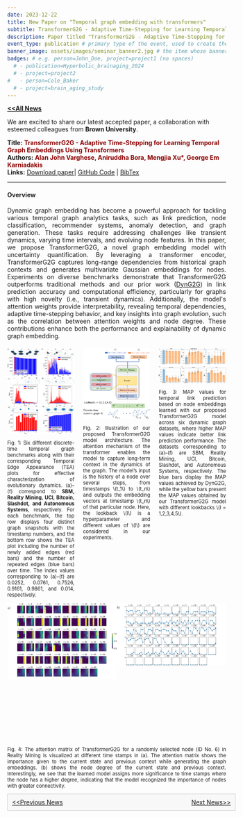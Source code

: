 ```yaml
---
date: 2023-12-22
title: New Paper on "Temporal graph embedding with transformers"
subtitle: TransformerG2G - Adaptive Time-Stepping for Learning Temporal Graph Embeddings Using Transformers
description: Paper titled "TransformerG2G - Adaptive Time-Stepping for Learning Temporal Graph Embeddings Using Transformers" has been accepted by Neural Networks.
event_type: publication # primary type of the event, used to create the small, colored post callout
banner_image: assets/images/seminar_banner2.jpg # the item whose banner image will be adopted by this event
badges: # e.g. person=John_Doe, project=project1 (no spaces)
  # - publication=Hyperbolic_brainaging_2024
  # - project=project2
#   - person=Cole_Baker
  # - project=brain_aging_study
---
```

<script src="https://polyfill.io/v3/polyfill.min.js?features=es6"></script>
<script id="MathJax-script" async src="https://cdn.jsdelivr.net/npm/mathjax@3/es5/tex-mml-chtml.js"></script>

<a href="../#latest-news"><b>&lt;&lt;All News</b></a>

We are excited to share our latest accepted paper, a collaboration with esteemed colleagues from <b>Brown University</b>.

**Title:** **<span style="color: darkred">TransformerG2G - Adaptive Time-Stepping for Learning Temporal Graph Embeddings Using Transformers</span>**  
**Authors:** **<span style="color: darkred">Alan John Varghese, Aniruddha Bora, Mengjia Xu\*, George Em Karniadakis</span>**  
**Links:**  [Download paper](https://www.sciencedirect.com/science/article/abs/pii/S0893608023007475)| [GitHub Code](https://github.com/alanjohnvarghese/TransformerG2G) | <a href="#" id="bibtex" onclick="navigator.clipboard.writeText('@article{varghese2024transformerg2g,\n  title={TransformerG2G: Adaptive time-stepping for learning temporal graph embeddings using transformers},\n  author={Varghese, Alan John and Bora, Aniruddha and Xu, Mengjia and Karniadakis, George Em},\n  journal={Neural Networks},\n  volume={172},\n  pages={106086},\n  year={2024},\n  publisher={Elsevier}}'); alert('BibTex copied to clipboard!');">BibTex</a>

---

#### Overview
<p align="justify">
Dynamic graph embedding has become a powerful approach for tackling various temporal graph analytics tasks, such as link prediction, node classification, recommender systems, anomaly detection, and graph generation. These tasks require addressing challenges like transient dynamics, varying time intervals, and evolving node features. In this paper, we propose TransformerG2G, a novel graph embedding model with uncertainty quantification. By leveraging a transformer encoder, TransformerG2G captures long-range dependencies from historical graph contexts and generates multivariate Gaussian embeddings for nodes. Experiments on diverse benchmarks demonstrate that TransformerG2G outperforms traditional methods and our prior work (<a href ="https://ieeexplore.ieee.org/stamp/stamp.jsp?arnumber=9793727">DynG2G</a>) in link prediction accuracy and computational efficiency, particularly for graphs with high novelty (i.e., transient dynamics). Additionally, the model's attention weights provide interpretability, revealing temporal dependencies, adaptive time-stepping behavior, and key insights into graph evolution, such as the correlation between attention weights and node degree. These contributions enhance both the performance and explainability of dynamic graph embedding.
</p>

<div style="display: flex; margin-top:40px; margin-top:20px;justify-content: center; gap: 20px;">
  <div style="width: 35%; text-align: center; transition: transform 0.3s ease-in-out;" onmouseover="this.style.transform='scale(1.06)';" onmouseout="this.style.transform='scale(1)';">
    <img src="../../assets/images/projects/TEA.jpg" alt="tea plot" style="width: 100%; height: auto; font-size: 0.9em;">
    <p align="justify" style="font-size: 0.8em;">Fig. 1: Six different discrete-time temporal graph benchmarks along with their corresponding Temporal Edge Appearance (TEA) plots for effective characterization of evolutionary dynamics. (a)–(f) correspond to <b>SBM, Reality Mining, UCI, Bitcoin, Slashdot, and Autonomous Systems</b>, respectively. For each benchmark, the top row displays four distinct graph snapshots with the timestamp numbers, and the bottom row shows the TEA plot including the number of newly added edges (red bars) and the number of repeated edges (blue bars) over time. The index values corresponding to (a)–(f) are 0.0252, 0.0761, 0.7526, 0.9161, 0.9861, and 0.014, respectively.</p>
  </div>
  <div style="width: 35%; text-align: center; transition: transform 0.3s ease-in-out;" onmouseover="this.style.transform='scale(1.06)';" onmouseout="this.style.transform='scale(1)';">
    <img src="../../assets/images/projects/transformerG2G.jpg" alt="TransformerG2G" style="width: 100%; height: auto;">
    <p align="justify" style="font-size: 0.8em;">Fig. 2: Illustration of our proposed TransformerG2G model architecture. The attention mechanism of the transformer enables the model to capture long-term context in the dynamics of the graph. The model’s input is the history of a node over several steps, from timestamps \(t_1\) to \(t_n\) and outputs the embedding vectors at timestamp \(t_n\) of that particular node. Here, the lookback \(l\) is a hyperparameter and different values of \(l\) are considered in our experiments.
    </p>
  </div>
  <div style="width: 35%; text-align: center; transition: transform 0.3s ease-in-out;" onmouseover="this.style.transform='scale(1.06)';" onmouseout="this.style.transform='scale(1)';">
    <img src="../../assets/images/projects/MAP_lp.jpg" alt="lp_map" style="width: 100%; height: auto;">
    <p align="justify" style="font-size: 0.8em;">Fig. 3: MAP values for temporal link prediction based on node embeddings learned with our proposed TransformerG2G model across six dynamic graph datasets, where higher MAP values indicate better link prediction performance. The datasets corresponding to (a)–(f) are SBM, Reality Mining, UCI, Bitcoin, Slashdot, and Autonomous Systems, respectively. The blue bars display the MAP values achieved by DynG2G, while the yellow bars present the MAP values obtained by our TransformerG2G model with different lookbacks \(l = 1,2,3,4,5\).
    </p>
  </div>
</div>

<div style="display: flex;  justify-content: center;">
  <div style="width: 50%; text-align: center; transition: transform 0.3s ease-in-out;" onmouseover="this.style.transform='scale(1.06)';" onmouseout="this.style.transform='scale(1)';">
    <img src="../../assets/images/projects/weights_attention.jpg" alt="new image" style="width: 100%; height: auto; object-fit: cover; object-position: top; height: 55%;">
  </div>
  <div style="width: 50%; text-align: center; transition: transform 0.3s ease-in-out;" onmouseover="this.style.transform='scale(1.06)';" onmouseout="this.style.transform='scale(1)';">
    <img src="../../assets/images/projects/weights_attention.jpg" alt="new image" style="width: 100%; height: auto; object-fit: cover; object-position: bottom; height: 45%;">
  </div>
</div>
<p align="justify" style="font-size: 0.8em; ">Fig. 4: The attention matrix of TransformerG2G for a randomly selected node (ID No. 6) in Reality Mining is visualized at different time stamps in (a). The attention matrix shows the importance given to the current state and previous context while generating the graph embeddings. (b) shows the node degree of the current state and previous context. Interestingly, we see that the learned model assigns more significance to time stamps where the node has a higher degree, indicating that the model recognized the importance of nodes with greater connectivity.</p>


<div style="width: 100%; padding: 10px; border: 1px solid #ccc; background-color: #f8f8f8;">
  <div style="display: flex; justify-content: space-between;">
    <a href="../post4/">&lt;&lt;Previous News</a>
    <a href="../post6/">Next News&gt;&gt;</a>
  </div>
</div>